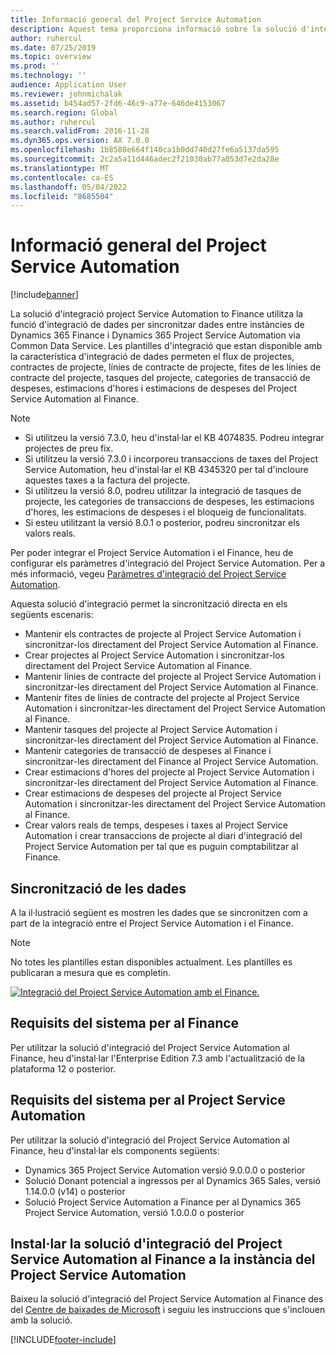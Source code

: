 ```yaml
---
title: Informació general del Project Service Automation
description: Aquest tema proporciona informació sobre la solució d'integració Dynamics 365 Project Service Automation a Dynamics 365 Finance.
author: ruhercul
ms.date: 07/25/2019
ms.topic: overview
ms.prod: ''
ms.technology: ''
audience: Application User
ms.reviewer: johnmichalak
ms.assetid: b454ad57-2fd6-46c9-a77e-646de4153067
ms.search.region: Global
ms.author: ruhercul
ms.search.validFrom: 2016-11-28
ms.dyn365.ops.version: AX 7.0.0
ms.openlocfilehash: 1b8588e664f140ca1b0dd740d27fe6a5137da595
ms.sourcegitcommit: 2c2a5a11d446adec2f21030ab77a053d7e2da28e
ms.translationtype: MT
ms.contentlocale: ca-ES
ms.lasthandoff: 05/04/2022
ms.locfileid: "8685504"
---
```

# <a name="project-service-automation-overview"></a>Informació general del Project Service Automation

[!include[banner](../includes/banner.md)]


La solució d'integració project Service Automation to Finance utilitza la funció d'integració de dades per sincronitzar dades entre instàncies de Dynamics 365 Finance i Dynamics 365 Project Service Automation via Common Data Service. Les plantilles d'integració que estan disponible amb la característica d'integració de dades permeten el flux de projectes, contractes de projecte, línies de contracte de projecte, fites de les línies de contracte del projecte, tasques del projecte, categories de transacció de despeses, estimacions d'hores i estimacions de despeses del Project Service Automation al Finance.

> [!NOTE]
> - Si utilitzeu la versió 7.3.0, heu d'instal·lar el KB 4074835. Podreu integrar projectes de preu fix.
> - Si utilitzeu la versió 7.3.0 i incorporeu transaccions de taxes del Project Service Automation, heu d'instal·lar el KB 4345320 per tal d'incloure aquestes taxes a la factura del projecte.
> - Si utilitzeu la versió 8.0, podreu utilitzar la integració de tasques de projecte, les categories de transaccions de despeses, les estimacions d'hores, les estimacions de despeses i el bloqueig de funcionalitats.
> - Si esteu utilitzant la versió 8.0.1 o posterior, podreu sincronitzar els valors reals.

Per poder integrar el Project Service Automation i el Finance, heu de configurar els paràmetres d'integració del Project Service Automation. Per a més informació, vegeu [Paràmetres d'integració del Project Service Automation](PSA-parameters.md).

Aquesta solució d'integració permet la sincronització directa en els següents escenaris:

- Mantenir els contractes de projecte al Project Service Automation i sincronitzar-los directament del Project Service Automation al Finance.
- Crear projectes al Project Service Automation i sincronitzar-los directament del Project Service Automation al Finance.
- Mantenir línies de contracte del projecte al Project Service Automation i sincronitzar-les directament del Project Service Automation al Finance.
- Mantenir fites de línies de contracte del projecte al Project Service Automation i sincronitzar-les directament del Project Service Automation al Finance.
- Mantenir tasques del projecte al Project Service Automation i sincronitzar-les directament del Project Service Automation al Finance.
- Mantenir categories de transacció de despeses al Finance i sincronitzar-les directament del Finance al Project Service Automation.
- Crear estimacions d'hores del projecte al Project Service Automation i sincronitzar-les directament del Project Service Automation al Finance.
- Crear estimacions de despeses del projecte al Project Service Automation i sincronitzar-les directament del Project Service Automation al Finance.
- Crear valors reals de temps, despeses i taxes al Project Service Automation i crear transaccions de projecte al diari d'integració del Project Service Automation per tal que es puguin comptabilitzar al Finance.

## <a name="data-synchronization"></a>Sincronització de les dades

A la il·lustració següent es mostren les dades que se sincronitzen com a part de la integració entre el Project Service Automation i el Finance.

> [!NOTE]
> No totes les plantilles estan disponibles actualment. Les plantilles es publicaran a mesura que es completin.

[![Integració del Project Service Automation amb el Finance.](./media/PSA-integration.png)](./media/PSA-integration.png)

## <a name="system-requirements-for-finance"></a>Requisits del sistema per al Finance

Per utilitzar la solució d'integració del Project Service Automation al Finance, heu d'instal·lar l'Enterprise Edition 7.3 amb l'actualització de la plataforma 12 o posterior.

## <a name="system-requirements-for-project-service-automation"></a>Requisits del sistema per al Project Service Automation

Per utilitzar la solució d'integració del Project Service Automation al Finance, heu d'instal·lar els components següents:

- Dynamics 365 Project Service Automation versió 9.0.0.0 o posterior
- Solució Donant potencial a ingressos per al Dynamics 365 Sales, versió 1.14.0.0 (v14) o posterior
- Solució Project Service Automation a Finance per al Dynamics 365 Project Service Automation, versió 1.0.0.0 o posterior

## <a name="install-the-project-service-automation-to-finance-integration-solution-in-your-project-service-automation-instance"></a>Instal·lar la solució d'integració del Project Service Automation al Finance a la instància del Project Service Automation

Baixeu la solució d'integració del Project Service Automation al Finance des del [Centre de baixades de Microsoft](https://www.microsoft.com/download/details.aspx?id=57016) i seguiu les instruccions que s'inclouen amb la solució.


[!INCLUDE[footer-include](../includes/footer-banner.md)]